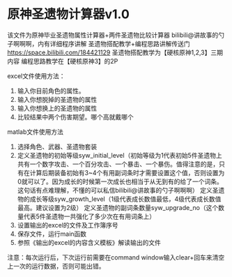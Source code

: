 # 原神圣遗物计算器v1.0
该文件为原神毕业圣遗物属性计算器+两件圣遗物比较计算器
bilibili@讲故事的勺子啊啊啊，内有详细程序讲解
圣遗物搭配教学+编程思路讲解传送门
https://space.bilibili.com/184421129
圣遗物搭配教学为【硬核原神1,2,3】三期内容
编程思路教学在【硬核原神3】的2P

excel文件使用方法：
1. 输入你目前角色的属性。
2. 输入你想脱掉的圣遗物的属性
3. 输入你想换上的圣遗物的属性
4. 比较结果中两个伤害期望。哪个高就戴哪个

matlab文件使用方法
1. 选择角色、武器、圣遗物套装
2. 定义圣遗物的初始等级syw_initial_level（初始等级为1代表初始5件圣遗物上共有一个数字攻击、一个百分攻击、一个暴击、一个暴伤。值得注意的是，只有在计算后期装备初始有3~4个有用副词条时才需要设置这个值，否则设置为0就可以了。因为成长的时候第一次成长也相当于从无到有的给了一个词条。这句话有点难理解，不懂的可以私信bilibili@讲故事的勺子啊啊啊）
    定义圣遗物的成长等级syw_growth_level（1级代表成长数值最低，4级代表成长数值最高。建议设置为2级）
    定义圣遗物的副词条数量syw_upgrade_no（这个数量代表5件圣遗物一共强化了多少次在有用词条上）
3. 设置输出的excel的文件及工作簿序号
4. 保存文件，运行main函数
5. 参照《输出的excel的内容含义模板》解读输出的文件

注意：每次运行后，下次运行前需要在command window输入clear+回车来清空上一次的运行数据，否则可能出错。
